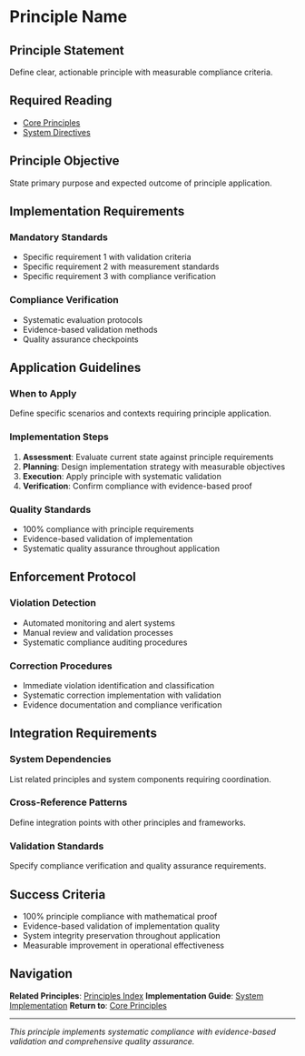 # Principle Name

## Principle Statement
Define clear, actionable principle with measurable compliance criteria.

## Required Reading
- [Core Principles](../core/principles/core-principles.md)
- [System Directives](../core/principles/system-directives.md)

## Principle Objective
State primary purpose and expected outcome of principle application.

## Implementation Requirements

### Mandatory Standards
- Specific requirement 1 with validation criteria
- Specific requirement 2 with measurement standards
- Specific requirement 3 with compliance verification

### Compliance Verification
- Systematic evaluation protocols
- Evidence-based validation methods
- Quality assurance checkpoints

## Application Guidelines

### When to Apply
Define specific scenarios and contexts requiring principle application.

### Implementation Steps
1. **Assessment**: Evaluate current state against principle requirements
2. **Planning**: Design implementation strategy with measurable objectives
3. **Execution**: Apply principle with systematic validation
4. **Verification**: Confirm compliance with evidence-based proof

### Quality Standards
- 100% compliance with principle requirements
- Evidence-based validation of implementation
- Systematic quality assurance throughout application

## Enforcement Protocol

### Violation Detection
- Automated monitoring and alert systems
- Manual review and validation processes
- Systematic compliance auditing procedures

### Correction Procedures
- Immediate violation identification and classification
- Systematic correction implementation with validation
- Evidence documentation and compliance verification

## Integration Requirements

### System Dependencies
List related principles and system components requiring coordination.

### Cross-Reference Patterns
Define integration points with other principles and frameworks.

### Validation Standards
Specify compliance verification and quality assurance requirements.

## Success Criteria
- 100% principle compliance with mathematical proof
- Evidence-based validation of implementation quality
- System integrity preservation throughout application
- Measurable improvement in operational effectiveness

## Navigation

**Related Principles**: [Principles Index](../core/principles/index.md)
**Implementation Guide**: [System Implementation](../workflows/implementation/)
**Return to**: [Core Principles](../core/principles/core-principles.md)

---

*This principle implements systematic compliance with evidence-based validation and comprehensive quality assurance.*